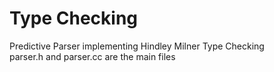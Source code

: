 # Type Checking
Predictive Parser implementing Hindley Milner Type Checking  
parser.h and parser.cc are the main files  
